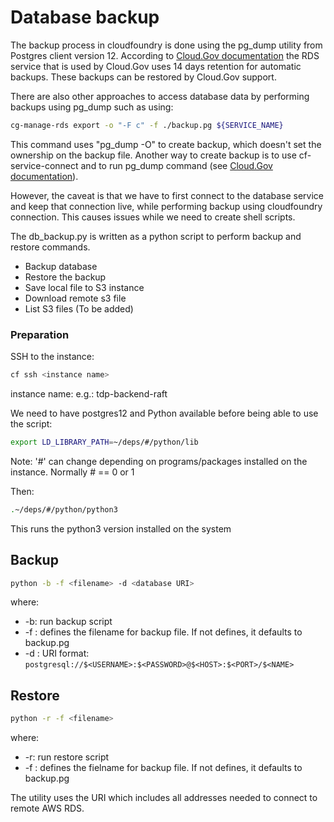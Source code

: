 # Database backup

The backup process in cloudfoundry is done using the pg_dump utility from Postgres client 
version 12. According to [Cloud.Gov documentation](https://cloud.gov/docs/services/relational-database/#backups) 
the RDS service that is used by Cloud.Gov uses 14 days retention for automatic backups. These backups can be restored by 
Cloud.Gov support.

There are also other approaches to access database data by performing backups using 
pg_dump such as using: 
```bash
cg-manage-rds export -o "-F c" -f ./backup.pg ${SERVICE_NAME}
```

This command uses "pg_dump -O" to create backup, which doesn't set the ownership on the backup 
file.
Another way to create backup is to use cf-service-connect and to run pg_dump command
(see [Cloud.Gov documentation](https://cloud.gov/docs/services/relational-database/#using-cf-service-connect-plugin)). 

However, the caveat is that we have to first connect to the database service and keep that 
connection live, while performing backup using cloudfoundry connection. This causes issues 
while we need to create shell scripts.

The db_backup.py is written as a python script to perform backup and restore commands.

+ Backup database 
+ Restore the backup 
+ Save local file to S3 instance 
+ Download remote s3 file 
+ List S3 files (To be added)

### Preparation
SSH to the instance:
```bash
cf ssh <instance name>
```
instance name: e.g.: tdp-backend-raft

We need to have postgres12 and Python available before being able to use the script: 
```bash
export LD_LIBRARY_PATH=~/deps/#/python/lib
```
Note: '#' can change depending on programs/packages installed on the instance. Normally # == 0 or 1

Then:
```bash
.~/deps/#/python/python3
```
This runs the python3 version installed on the system	


## Backup
```bash
python -b -f <filename> -d <database URI>
```
where:
+ -b: run backup script
+ -f <filename>: defines the filename for backup file. If not defines, it defaults to backup.pg
+ -d <database URI>: URI format: ```postgresql://$<USERNAME>:$<PASSWORD>@$<HOST>:$<PORT>/$<NAME>```

## Restore
```bash
python -r -f <filename>
```
where:
+ -r: run restore script
+ -f <filename>: defines the fielname for backup file. If not defines, it defaults to backup.pg

The utility uses the URI which includes all addresses needed to connect to remote AWS RDS.
